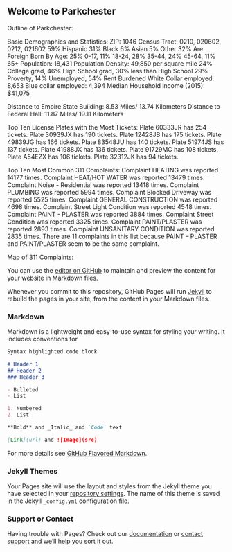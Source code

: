 ## Welcome to Parkchester

Outline of Parkchester:

Basic Demographics and Statistics:
ZIP: 1046
Census Tract: 0210, 020602, 0212, 021602
59% Hispanic 31% Black 6% Asian 5% Other 
32% Are Foreign Born
By Age: 25% 0-17, 11% 18-24, 28% 35-44, 24% 45-64, 11% 65+
Population: 18,431
Population Density: 49,850 per square mile
24% College grad, 46% High School grad, 30% less than High School
29% Proverty, 14% Unemployed, 54% Rent Burdened 
White Collar employed: 8,653
Blue collar employed: 4,394
Median Household income (2015): $41,075
  
Distance to Empire State Building: 
8.53 Miles/ 13.74 Kilometers
Distance to Federal Hall:
11.87 Miles/ 19.11 Kilometers

Top Ten License Plates with the Most Tickets:
Plate 60333JR has 254 tickets.
Plate 30939JX has 190 tickets.
Plate 12428JB has 175 tickets.
Plate 49839JG has 166 tickets.
Plate 83548JU has 140 tickets.
Plate 51974JS has 137 tickets.
Plate 41988JX has 136 tickets.
Plate 91729MC has 108 tickets.
Plate A54EZX has 106 tickets.
Plate 32312JK has 94 tickets.

Top Ten Most Common 311 Complaints:
Complaint	HEATING	was	reported	14177	times.
Complaint	HEAT/HOT	WATER	was	reported	13479	times.
Complaint	Noise	- Residential	was	reported	13418	times.
Complaint	PLUMBING	was	reported	5994	times.
Complaint	Blocked	Driveway	was	reported	5525	times.
Complaint	GENERAL	CONSTRUCTION	was	reported	4698	times.
Complaint	Street	Light	Condition	was	reported	4548	times.
Complaint	PAINT	- PLASTER	was	reported	3884	times.
Complaint	Street	Condition	was	reported	3325	times.
Complaint	PAINT/PLASTER	was	reported	2893	times.
Complaint	UNSANITARY	CONDITION	was	reported	2835	times.
There	are	11	complaints	in	this	list	because	PAINT	– PLASTER	and	PAINT/PLASTER	seem	to	be the	same	complaint.
  
Map of 311 Complaints:

































You can use the [editor on GitHub](https://github.com/kendc913/Parkchester/edit/master/README.md) to maintain and preview the content for your website in Markdown files.

Whenever you commit to this repository, GitHub Pages will run [Jekyll](https://jekyllrb.com/) to rebuild the pages in your site, from the content in your Markdown files.

### Markdown

Markdown is a lightweight and easy-to-use syntax for styling your writing. It includes conventions for

```markdown
Syntax highlighted code block

# Header 1
## Header 2
### Header 3

- Bulleted
- List

1. Numbered
2. List

**Bold** and _Italic_ and `Code` text

[Link](url) and ![Image](src)
```

For more details see [GitHub Flavored Markdown](https://guides.github.com/features/mastering-markdown/).

### Jekyll Themes

Your Pages site will use the layout and styles from the Jekyll theme you have selected in your [repository settings](https://github.com/kendc913/Parkchester/settings). The name of this theme is saved in the Jekyll `_config.yml` configuration file.

### Support or Contact

Having trouble with Pages? Check out our [documentation](https://help.github.com/categories/github-pages-basics/) or [contact support](https://github.com/contact) and we’ll help you sort it out.
